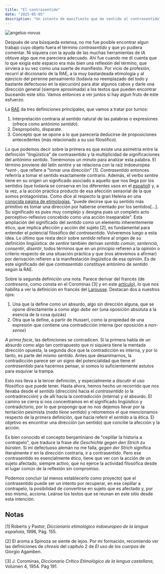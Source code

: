```yaml
---
title: "El contrasentido"
date: "2025-05-05"
description: "Un intento de manifiesto que de sentido al contrasentido"
---
```

![angelus-novus](/images/Klee-angelus-novus.jpg)

Después de una búsqueda extensa, no me fue posible encontrar algun trabajo cuyo objeto fuera el término _contrasentido_ y que yo pudiera comentar. Ni siquiera con la ayuda de las muchas herramientas de IA obtuve algo que me pareciera adecuado. Ahí fue cuando me di cuenta que lo que exigía este espacio era más bien una reflexión del término, que sirviera a su vez como una suerte de manifiesto.
Por vicio de profesión, recurrí al diccionario de la RAE, a la muy bastardeada etimología y al ejercicio del perenne pensamiento (todavía no reemplazado del todo y bastante defectuoso en la ejecución) para atar algunos cabos y darle una dirección general (siempre aproximada) a los textos que pueden encontrar buceando este sitio. Vamos entonces a ver juntos si hay algun fruto de este esfuerzo.

La [RAE](https://dle.rae.es/contrasentido) da tres definiciones principales, que vamos a tratar por turnos:
1. Interpretación contraria al sentido natural de las palabras o expresiones (ofrece como antónimo _sentido_).
2. Despropósito, disparate.
3. Concepto que se opone a lo que parecería deducirse de proposiciones antecedentes (más relacionado a su uso filosófico). 

Lo que podemos decir sobre la primera es que existe una asimetría entre la definición "lingüística" de contrasentido y la multiplicidad de significaciones del antónimo _sentido_. Tomémonos un minuto para analizar esta palabra. El término proviene del latín _sentire_ y se relaciona con la raíz indoeuropea _*sent-_, que refiere a "tomar una dirección" [1]. _Contrasentido_ entonces referiría a tomar el sentido exactamente contrario. Además, el verbo _sentire_ tiene en su origen un significado asociado a aquello que nos llega por los sentidos (que todavía se conserva en los diferentes usos en el [español](https://dle.rae.es/sentido)) y, a la vez, a la acción práctica producto de esa afección sensorial de la que somos protagonistas. Como dice al respecto la gran Helena en una [conocida página de etimologías](https://etimologias.dechile.net/?sentir), "puede decirse que su sentido más primitivo es tomar una dirección por haberse orientado por los sentidos[...]. Su significado es pues muy complejo y designa pues un completo acto perceptivo-reflexivo concebido como una acción inseparable". Esta ampliación del significado del _sentido_ como un elemento inherentemente ético, que implica afección y acción del sujeto [2], es fundamental para entender el potencial filosófico del _contrasentido_. Volveremos luego a esta idea. Lo último que resta decir sobre _sentido_ refiere al origen de su definición lingüística: de _sentire_ también derivan _sentido común_, _sentencia_, _consentir_, _disentir_, todos términos que en un principio refieren a la opinión o criterio respecto de una situación práctica y que (nos atrevemos a afirmar) por derivación refieren a la manifestación lingüística de esa opinión. Es de este significado del que _contrasentido_ constituye antónimo de _sentido_ según la RAE.

Sobre la segunda definición una nota. Parece derivar del francés (de _contresens_, como consta en el Corominas [3] y en este [artículo](https://cedille.webs.ull.es/9/06curell.pdf)), lo que nos habilita a ver la definición en francés del [Larousse](https://www.larousse.fr/dictionnaires/francais/contresens/18886). Destacan dos a nuestros ojos: 

1. Una que la define como un absurdo, algo sin dirección alguna, que se opone directamente a como algo _debe ser_ (una oposición absoluta a la esencia de la cosa quizás)
2. Otra que la define, a partir de Husserl, como la propiedad de una expresión que contiene una contradicción interna (por oposición a _non-sense_)

_A prima facie_, las definiciones se contradicen. Si la primera habla de un absurdo como algo tan contrapuesto que ni siquiera tiene la mentada dirección opuesta, la segunda dice que la contradicción es interna, y por lo tanto, es parte del mismo sentido. Antes que desanimarnos, la contradicción parece ser un signo del potencialidad que tiene el _contrasentido_ para hacernos pensar, si somos lo suficientemente astutos para esquivar la trampa.

Esto nos lleva a la tercer definición, y especialmente a discutir el uso filosófico que puede tener. Hasta ahora, hemos hecho un recorrido que nos llevaba desde el _sentido_ (dirección) hacia el _contrasentido_ (o la contradirección) y de allí hacia la _contradicción_ (interna) y el absurdo. El camino se cierra si nos concentramos en el significado lingüístico y contradictorio, por lo que propongo que no nos dejemos llevar por la tentación pesimista (_nada tiene sentido_) y retomemos el que mencionamos respecto de la primera definición, que hacía referir el _sentido_ a la ética. El objetivo es encontrar una dirección (un sentido) que concilie la afección y la acción. 

Es bien conocido el concepto benjaminiano de "cepillar la historia a contrapelo", que traduce la frase _die Geschichte gegen den Strich zu bürsten_. Si mi defectuoso alemán no me falla, _gegen der Strich_ significa literalmente ir en la dirección contraria, ir a contrasentido. Pero ese contrasentido es esencialmente ético, tiene que ver con la acción de un sujeto afectado, siempre activo, que no ejerce la actividad filosófica desde el lugar común de la reflexión sin compromiso.

Podemos concluir (al menos establecerlo como proyecto) que el contrasentido puede ser un intento por recuperar, en ese cepillar a contrapelo, la posibilidad de convertirse en sujeto que es afectado y, por eso mismo, acciona. Leánse los textos que se reunan en este sitio desde esta intención.

## Notas

[1] Roberts y Pastor, _Diccionario etimológico indoeuropeo de la lengua española_, 1996, Pág. 155.

[2] El aroma a Spinoza se siente de lejos. Por mi formación, recomiendo ver las definiciones de _chresis_ del capítulo 2 de _El uso de los cuerpos_ de Giorgio Agamben.

[3] J. Corominas, _Diccionario Crítico Etimológico de la lengua castellana_, Volúmen 4, 1954. Pág 191.

